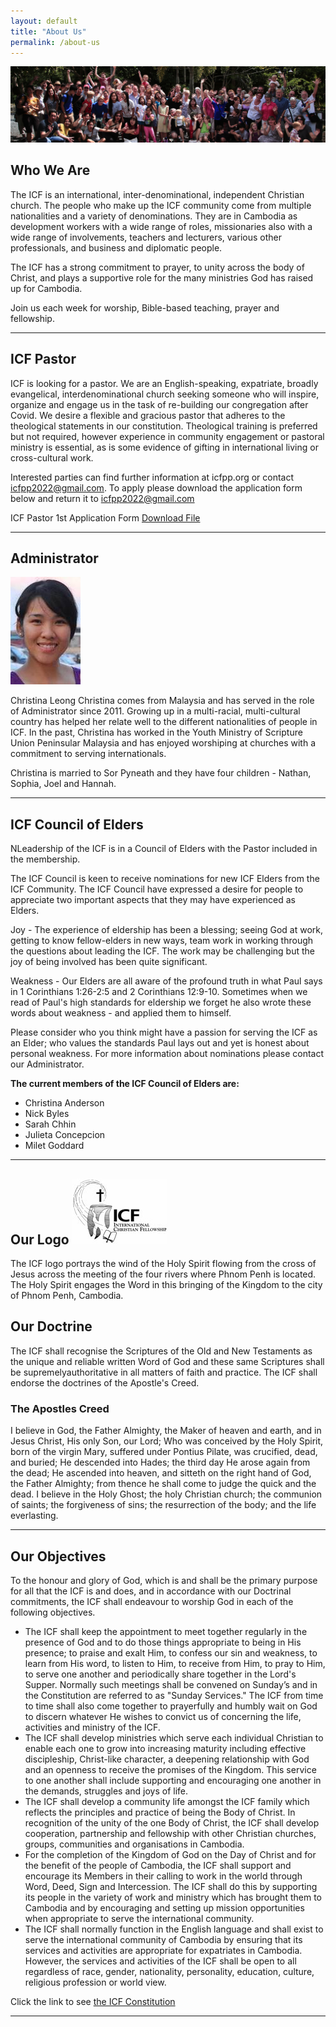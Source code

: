 ```yaml
---
layout: default
title: "About Us"
permalink: /about-us
---
```

![ICF group photo](assets/images/icf-group-photo.jpeg)

## Who We Are

The ICF is an international, inter-denominational, independent Christian church.
The people who make up the ICF community come from multiple nationalities and a
variety of denominations. They are in Cambodia as development workers with a wide
range of roles, missionaries also with a wide range of involvements, teachers and
lecturers, various other professionals, and business and diplomatic people. 

The ICF has a strong commitment to prayer, to unity across the body of Christ, 
and plays a supportive role for the many ministries God has raised up for Cambodia.

Join us each week for worship, Bible-based teaching, prayer and fellowship.

---
## ICF Pastor
ICF is looking for a pastor. We are an English-speaking, expatriate, broadly evangelical,
interdenominational church seeking someone who will inspire, organize and engage
us in the task of re-building our congregation after Covid. We desire a flexible
and gracious pastor that adheres to the theological statements in our constitution.
Theological training is preferred but not required, however experience in community
engagement or pastoral ministry is essential, as is some evidence of gifting in
international living or cross-cultural work.

Interested parties can find further information at icfpp.org or contact
[icfpp2022@gmail.com](icfpp2022@gmail.com). To apply please download the application form below and return
it to [icfpp2022@gmail.com](icfpp2022@gmail.com)

ICF Pastor 1st Application Form
[Download File](https://www.icfpp.org/uploads/4/8/4/3/48437963/icf_pastor_1st_application.pdf)

---
## Administrator
![Christina Leong](assets/images/Christina-Leong.jpg)

Christina Leong
Christina comes from Malaysia and has served in the role of Administrator since 2011.
Growing up in a multi-racial, multi-cultural country has helped her relate well to
the different nationalities of people in ICF. In the past, Christina has worked in
the Youth Ministry of Scripture Union Peninsular Malaysia and has enjoyed worshiping
at churches with a commitment to serving internationals.

Christina is married to Sor Pyneath and they have four children - Nathan, Sophia, Joel and Hannah.

---
## ICF Council of Elders

NLeadership of the ICF is in a Council of Elders with the Pastor included in the membership.
 
The ICF Council is keen to receive nominations for new ICF Elders from the ICF Community. The ICF Council have expressed a desire for people to appreciate two important aspects that they may have experienced as Elders.
 
Joy - The experience of eldership has been a blessing; seeing God at work, getting to know fellow-elders in new ways, team work in working through the questions about leading the ICF. The work may be challenging but the joy of being involved has been quite significant.
 
Weakness - Our Elders are all aware of the profound truth in what Paul says in 1 Corinthians 1:26-2:5 and 2 Corinthians 12:9-10. Sometimes when we read of Paul's high standards for eldership we forget he also wrote these words about weakness - and applied them to himself.
 
Please consider who you think might have a passion for serving the ICF as an Elder; who values the standards Paul lays out and yet is honest about personal weakness. For more information about nominations please contact our Administrator.
 
**The current members of the ICF Council of Elders are:**
- Christina Anderson
- Nick Byles
- Sarah Chhin
- Julieta Concepcion
- Milet Goddard

---
## Our Logo ![ICF Logo](assets/images/icf-logo.jpg)

The ICF logo portrays the wind of the Holy Spirit flowing from the cross of Jesus
across the meeting of the four rivers where Phnom Penh is located.
The Holy Spirit engages the Word in this bringing of the Kingdom to the city of Phnom Penh, Cambodia.

## Our Doctrine
The ICF shall recognise the Scriptures of the Old and New Testaments as the unique and reliable written Word of God and these same Scriptures shall be supremelyauthoritative in all matters of faith and practice. The ICF shall endorse the doctrines of the Apostle's Creed.

### The Apostles Creed 
I believe in God, the Father Almighty, the Maker of heaven and earth,
and in Jesus Christ, His only Son, our Lord;
Who was conceived by the Holy Spirit, born of the virgin Mary,
suffered under Pontius Pilate, was crucified, dead, and buried;
He descended into Hades; the third day He arose again from the dead;
He ascended into heaven, and sitteth on the right hand of God, the Father Almighty;
from thence he shall come to judge the quick and the dead.
I believe in the Holy Ghost; the holy Christian church; the communion of saints;
the forgiveness of sins; the resurrection of the body; and the life everlasting.

---
## Our Objectives
To the honour and glory of God, which is and shall be the primary purpose for all that the ICF is and does, and in accordance with our Doctrinal commitments, the ICF shall endeavour to worship God in each of the following objectives.

- The ICF shall keep the appointment to meet together regularly in the presence of God and to do those things appropriate to being in His presence; to praise and exalt Him, to confess our sin and weakness, to learn from His word, to listen to Him, to receive from Him, to pray to Him, to serve one another and periodically share together in the Lord's Supper. Normally such meetings shall be convened on Sunday’s and in the Constitution are referred to as "Sunday Services." The ICF from time to time shall also come together to prayerfully and humbly wait on God to discern whatever He wishes to convict us of concerning the life, activities and ministry of the ICF.                             
- The ICF shall develop ministries which serve each individual Christian to enable each one to grow into increasing maturity including effective discipleship, Christ-like character, a deepening relationship with God and an openness to receive the promises of the Kingdom. This service to one another shall include supporting and encouraging one another in the demands, struggles and joys of life.                                                                                                            
- The ICF shall develop a community life amongst the ICF family which reflects the principles and practice of being the Body of Christ. In recognition of the unity of the one Body of Christ, the ICF shall develop cooperation, partnership and fellowship with other Christian churches, groups, communities and organisations in Cambodia.                      
- For the completion of the Kingdom of God on the Day of Christ and for the benefit of the people of Cambodia, the ICF shall support and encourage its Members in their calling to work in the world through Word, Deed, Sign and Intercession. The ICF shall do this by supporting its people in the variety of work and ministry which has brought them to Cambodia and by encouraging and setting up mission opportunities when appropriate to serve the international community.                                                                                                                                                  
- The ICF shall normally function in the English language and shall exist to serve the international community of Cambodia by ensuring that its services and activities are appropriate for expatriates in Cambodia. However, the services and activities of the ICF shall be open to all regardless of race, gender, nationality, personality, education, culture, religious profession or world view.

Click the link to see [the ICF Constitution](https://www.icfpp.org/uploads/4/8/4/3/48437963/icf_constituion_final_revision_with_clause_8_1_moved_to_7_8_and_7_9_replaced_etc_mon_13_dec_pm_.pdf)

---
